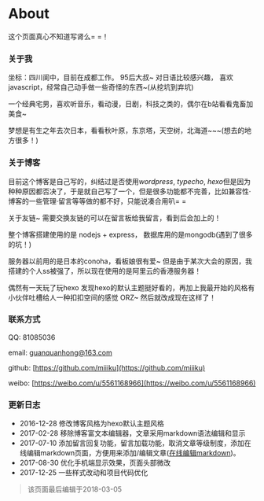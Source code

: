 # About

这个页面真心不知道写肾么= =！

### 关于我

坐标：四川阆中，目前在成都工作。 95后大叔~ 对日语比较感兴趣， 喜欢javascript，经常自己动手做一些奇怪的东西~(从挖坑到弃坑)

一个经典宅男，喜欢听音乐，看动漫，日剧，科技之类的，偶尔在b站看看鬼畜加美食~

梦想是有生之年去次日本，看看秋叶原，东京塔，天空树，北海道~~~(想去的地方很多！)

### 关于博客

目前这个博客是自己写的，纠结过是否使用*wordpress*, *typecho*, *hexo*但是因为种种原因都否决了，于是就自己写了一个，但是很多功能都不完善，比如兼容性·博客的一些管理·留言等等做的都不好，只能说凑合用叭= =

关于友链~ 需要交换友链的可以在留言板给我留言，看到后会加上的！

整个博客搭建使用的是 nodejs + express， 数据库用的是mongodb(遇到了很多的坑！)

服务器以前用的是日本的conoha，看板娘很有爱~ 但是由于某次大会的原因，我搭建的个人ss被强了，所以现在使用的是阿里云的香港服务器！

偶然有一天玩了玩hexo 发现hexo的默认主题挺好看的，再加上我最开始的风格有小伙伴吐槽给人一种扣扣空间的感觉 ORZ~ 然后就改成现在这样了！

### 联系方式

QQ: 81085036

email: guanquanhong@163.com

github: [https://github.com/miiiku](https://github.com/miiiku)

weibo: [https://weibo.com/u/5561168966](https://weibo.com/u/5561168966)

### 更新日志

* 2016-12-28 修改博客风格为hexo默认主题风格
* 2017-02-28 移除博客富文本编辑器，文章采用markdown语法编辑和显示
* 2017-07-10 添加留言回复功能，留言加载功能，取消文章等级制度，添加在线编辑markdown页面，方便用来添加/编辑文章([在线编辑markdown](/markdown.html))。
* 2017-08-30 优化手机端显示效果，页面头部微改
* 2017-12-25 一些样式改动和项目代码优化

> 该页面最后编辑于2018-03-05